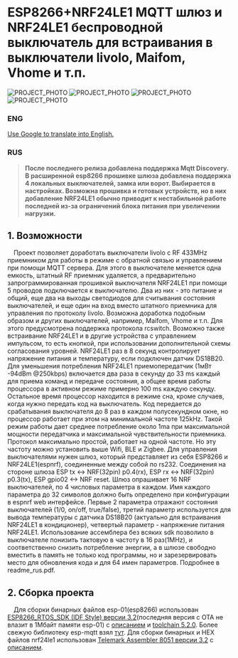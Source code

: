 # ESP8266+NRF24LE1 MQTT шлюз и NRF24LE1 беспроводной выключатель для встраивания в выключатели livolo, Maifom, Vhome и т.п.
![PROJECT_PHOTO](https://raw.githubusercontent.com/alutov/nrf24le1-espnrf_gateway_and_remote_switch_for_livolo_etc/master/other/livolo1.jpg)
![PROJECT_PHOTO](https://raw.githubusercontent.com/alutov/nrf24le1-espnrf_gateway_and_remote_switch_for_livolo_etc/master/other/livolo2.jpg)
![PROJECT_PHOTO](https://raw.githubusercontent.com/alutov/nrf24le1-espnrf_gateway_and_remote_switch_for_livolo_etc/master/other/espnrf3.jpg)
![PROJECT_PHOTO]( https://raw.githubusercontent.com/alutov/nrf24le1-espnrf_gateway_and_remote_switch_for_livolo_etc/master/other/espnrf4.jpg)
### ENG<br>
[Use Google to translate into English.](https://translate.google.com/translate?hl=ru&sl=ru&tl=en&u=https%3A%2F%2Fgithub.com%2Falutov%2Fnrf24le1-espnrf_gateway_and_remote_switch_for_livolo_etc%2Fblob%2Fmaster%2FREADME.md)<br>
### RUS<br>
> **После последнего релиза добавлена поддержка Mqtt Discovery. В расширенной esp8266 прошивке шлюза добавлена поддержка 4 локальных выключателей, замка или ворот. Выбирается в настройках. Возможна прошивка и готовых устройств, но в них добавление NRF24LE1 обычно приводит к нестабильной работе последней из-за ограничений блока питания при увеличении нагрузки.**

## 1. Возможности
&emsp;Проект позволяет доработать выключатели livolo с RF 433MHz приемником для работы в режиме с обратной связью и управлением при помощи MQTT сервера. Для этого в выключателе меняется одна емкость, штатный RF приемник удаляется, а предварительно запрограммированная прошивкой выключателя NRF24LE1 при помощи 5 проводов подключается к выключателю. Два из них - это питание и общий, еще два на выходы светодиодов для считывания состояния  выключателей, и еще один на вход вместо штатного приемника для управления по протоколу livolo. Возможна доработка подобным образом и других выключателей, например, Maifom, Vhome и т.п. Для этого предусмотрена поддержка протокола rcswitch. Возможно также встраивание NRF24LE1 и в другие устройства с управлением импульсом, то есть кнопкой, при использовании дополнительной схемы согласования уровней. NRF24LE1 раз в 8 секунд контролирует напряжение питания и температуру, если подключен датчик DS18B20. Для уменьшения потребления NRF24LE1 приемопередатчик (1мВт -94dBm @250kbps) включается два раза в секунду до 33 ms каждый для приема команд и передаче состояния,  а общее время работы процессора в активном режиме примерно 100 ms каждую секунду. Остальное время процессор находится в режиме сна, кроме случаев, когда нужно передать код на выключатель. Код передается до срабатывания выключателя до 8 раз в каждом полусекундном окне, но процессор работает при этом на минимальной частоте 125kHz. Такой режим работы дает среднее потребление  около 1ma при максимальной мощности передатчика и максимальной чувствительности приемника. Протокол максимально простой, работает на одной частоте. Но эту частоту можно установить выше Wifi, BLE и Zigbee. Для управления выключателями нужен шлюз, который представляет из себя ESP8266 и NRF24LE1(espnrf), соединенные между собой по rs232. Соединения на стороне шлюза ESP tx <-> NRF(32pin) p0.4(rx), ESP rx <-> NRF(32pin) p0.3(tx), ESP gpio02 <-> NRF reset. Шлюз опрашивает 16 NRF выключателей, по 4 числовых параметра в каждом. Имя каждого параметра до 32 символов должно быть определено при конфигурации  в espnrf web интерфейсе.  Первые 2 параметра отражают состояния выключателей (1/0, on/off, true/false), третий параметр используется для вывода температуры с датчика DS18B20 (актуально для встраивания NRF24LE1 в кондиционер), четвертый параметр - напряжение питания NRF24LE1. Использование ассемблера без всяких sdk позволило в выключателе понизить тактовую в частоту в 16 раз(1MHz), и соответственно снизить потребление энергии, а в шлюзе свободно вместить в память не только код программы, но и зарезервировать место для обновления кода и для 64 имен параметров. Подробнее в readme_rus.pdf. 
## 2. Сборка проекта
&emsp;Для сборки бинарных файлов esp-01(esp8266) использован  [ESP8266_RTOS_SDK (IDF Style) версии 3.2](https://codeload.github.com/espressif/ESP8266_RTOS_SDK/zip/v3.2)(последняя версия с OTA не влазит в 1Мбайт памяти esp-01)  c [описанием](https://docs.espressif.com/projects/esp8266-rtos-sdk/en/latest/) и [toolchain 5.2.0](https://dl.espressif.com/dl/xtensa-lx106-elf-win32-1.22.0-92-g8facf4c-5.2.0.tar.gz). Более свежую библиотеку esp-mqtt взял [тут](https://github.com/looi/ESP8266_RTOS_SDK). Для сборки бинарных и HEX файлов nrf24le1 использован  [Telemark Assembler 8051 версии 3.2](http://old-dos.ru/index.php?page=files&mode=files&do=show&id=1385) с [описанием](http://www.cpcalive.com/docs/TASMMAN.HTM).
<br>
